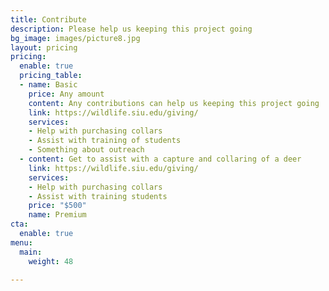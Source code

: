 ```yaml
---
title: Contribute
description: Please help us keeping this project going
bg_image: images/picture8.jpg
layout: pricing
pricing:
  enable: true
  pricing_table:
  - name: Basic
    price: Any amount
    content: Any contributions can help us keeping this project going
    link: https://wildlife.siu.edu/giving/
    services:
    - Help with purchasing collars
    - Assist with training of students
    - Something about outreach
  - content: Get to assist with a capture and collaring of a deer
    link: https://wildlife.siu.edu/giving/
    services:
    - Help with purchasing collars
    - Assist with training students
    price: "$500"
    name: Premium
cta:
  enable: true
menu:
  main:
    weight: 48

---
```

